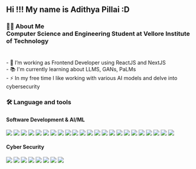 <h2 align="left">Hi !!! My name is Adithya Pillai :D </h2>

###

<h3 align="left">👩‍💻  About Me <br> Computer Science and Engineering Student at Vellore Institute of Technology </h3>

### 

<p align="left"><br>- 🔭 I’m working as Frontend Developer using ReactJS and NextJS <br>- 📚 I'm currently learning about LLMS, GANs, PaLMs <br>- ⚡ In my free time I like working with various AI models and delve into cybersecurity</p>
 
###

<h3 align="left">🛠 Language and tools</h3>

###

<h4 align="left">Software Development & AI/ML </h3>

<div align="left">
  <img src= "https://img.shields.io/badge/C-00599C?style=for-the-badge&logo=c&logoColor=white" />
  <img src= "https://img.shields.io/badge/C%2B%2B-00599C?style=for-the-badge&logo=c%2B%2B&logoColor=white" />
  <img src= "https://img.shields.io/badge/JavaScript-323330?style=for-the-badge&logo=javascript&logoColor=F7DF1E" />
  <img src= "https://img.shields.io/badge/Python-FFD43B?style=for-the-badge&logo=python&logoColor=blue" />
  <img src= "https://img.shields.io/badge/React-20232A?style=for-the-badge&logo=react&logoColor=61DAFB" />
  <img src= "https://img.shields.io/badge/next%20js-000000?style=for-the-badge&logo=nextdotjs&logoColor=white" />
  <img src= "https://img.shields.io/badge/Node%20js-339933?style=for-the-badge&logo=nodedotjs&logoColor=white" />
  <img src= "https://img.shields.io/badge/Flask-000000?style=for-the-badge&logo=flask&logoColor=white" />
  <img src= "https://img.shields.io/badge/Django-092E20?style=for-the-badge&logo=django&logoColor=green" />
  <img src= "https://img.shields.io/badge/Shell_Script-121011?style=for-the-badge&logo=gnu-bash&logoColor=white" />
  <img src= "https://img.shields.io/badge/Bootstrap-563D7C?style=for-the-badge&logo=bootstrap&logoColor=white" />
  <img src= "https://img.shields.io/badge/Tailwind_CSS-38B2AC?style=for-the-badge&logo=tailwind-css&logoColor=white" />
  <img src= "https://img.shields.io/badge/Docker-2CA5E0?style=for-the-badge&logo=docker&logoColor=white" />
  <img src= "https://img.shields.io/badge/Expo-1B1F23?style=for-the-badge&logo=expo&logoColor=white" />
  <img src= "https://img.shields.io/badge/Postman-FF6C37?style=for-the-badge&logo=Postman&logoColor=white" />
  <img src= "https://img.shields.io/badge/MongoDB-4EA94B?style=for-the-badge&logo=mongodb&logoColor=white" />
  <img src= "https://img.shields.io/badge/MySQL-005C84?style=for-the-badge&logo=mysql&logoColor=white" />
  <img src= "https://img.shields.io/badge/Google_Cloud-4285F4?style=for-the-badge&logo=google-cloud&logoColor=white" />
  <img src= "https://img.shields.io/badge/Amazon_AWS-FF9900?style=for-the-badge&logo=amazonaws&logoColor=white" />
  <img src= "https://img.shields.io/badge/langchain-1C3C3C?style=for-the-badge&logo=langchain&logoColor=white" />
  <img src= "https://img.shields.io/badge/Keras-FF0000?style=for-the-badge&logo=keras&logoColor=white" />
  <img src= "https://img.shields.io/badge/TensorFlow-FF6F00?style=for-the-badge&logo=tensorflow&logoColor=white" />
  <img src= "https://img.shields.io/badge/scikit_learn-F7931E?style=for-the-badge&logo=scikit-learn&logoColor=white" />
</div>

<h4 align="left">Cyber Security</h3>
<div>
  <img src= "https://img.shields.io/badge/Shell_Script-121011?style=for-the-badge&logo=gnu-bash&logoColor=white" />
  <img src= "https://img.shields.io/badge/Python-FFD43B?style=for-the-badge&logo=python&logoColor=blue" />
  <img src= "https://img.shields.io/badge/MySQL-005C84?style=for-the-badge&logo=mysql&logoColor=white" />
  <img src= "https://img.shields.io/badge/HackTheBox-111927?style=for-the-badge&logo=Hack%20The%20Box&logoColor=9FEF00" />
  <img src= "https://img.shields.io/badge/TryHackMe-212C42?style=for-the-badge&logo=TryHackMe&logoColor=white" />
  <img src= "https://img.shields.io/badge/Snyk-4C4A73?style=for-the-badge&logo=snyk&logoColor=white" />
  <img src= "https://img.shields.io/badge/metasploit-2596CD?style=for-the-badge&logo=metasploit&logoColor=white" />
  <img src= "https://img.shields.io/badge/Wireshark-1679A7?style=for-the-badge&logo=Wireshark&logoColor=white" />
</div>

###

